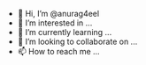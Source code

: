 - 👋 Hi, I’m @anurag4eel
- 👀 I’m interested in ...
- 🌱 I’m currently learning ...
- 💞️ I’m looking to collaborate on ...
- 📫 How to reach me ...

<!---
anurag4eel/anurag4eel is a ✨ special ✨ repository because its `README.md` (this file) appears on your GitHub profile.
You can click the Preview link to take a look at your changes.
--->
